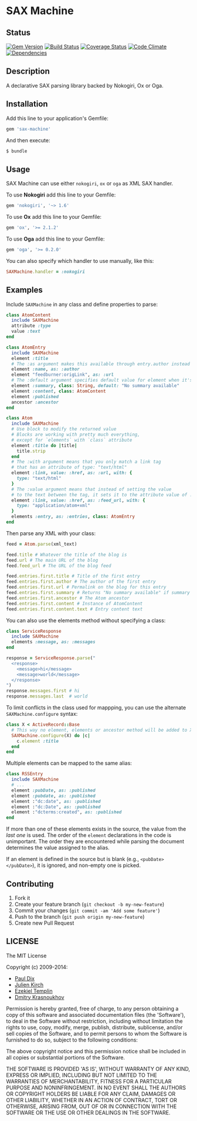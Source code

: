 # SAX Machine

## Status

[![Gem Version](https://badge.fury.io/rb/sax-machine.svg)](http://badge.fury.io/rb/sax-machine)
[![Build Status](https://secure.travis-ci.org/pauldix/sax-machine.svg?branch=master)](http://travis-ci.org/pauldix/sax-machine?branch=master)
[![Coverage Status](https://img.shields.io/coveralls/pauldix/sax-machine.svg)](https://coveralls.io/r/pauldix/sax-machine?branch=master)
[![Code Climate](https://img.shields.io/codeclimate/github/pauldix/sax-machine.svg)](https://codeclimate.com/github/pauldix/sax-machine)
[![Dependencies](https://gemnasium.com/pauldix/sax-machine.svg)](https://gemnasium.com/pauldix/sax-machine)

## Description

A declarative SAX parsing library backed by Nokogiri, Ox or Oga.

## Installation

Add this line to your application's Gemfile:

```ruby
gem 'sax-machine'
```

And then execute:

```bash
$ bundle
```

## Usage

SAX Machine can use either `nokogiri`, `ox` or `oga` as XML SAX handler.

To use **Nokogiri** add this line to your Gemfile:

```ruby
gem 'nokogiri', '~> 1.6'
```

To use **Ox** add this line to your Gemfile:

```ruby
gem 'ox', '>= 2.1.2'
```

To use **Oga** add this line to your Gemfile:

```ruby
gem 'oga', '>= 0.2.0'
```

You can also specify which handler to use manually, like this:

```ruby
SAXMachine.handler = :nokogiri
```

## Examples

Include `SAXMachine` in any class and define properties to parse:

```ruby
class AtomContent
  include SAXMachine
  attribute :type
  value :text
end

class AtomEntry
  include SAXMachine
  element :title
  # The :as argument makes this available through entry.author instead of .name
  element :name, as: :author
  element "feedburner:origLink", as: :url
  # The :default argument specifies default value for element when it's missing
  element :summary, class: String, default: "No summary available"
  element :content, class: AtomContent
  element :published
  ancestor :ancestor
end

class Atom
  include SAXMachine
  # Use block to modify the returned value
  # Blocks are working with pretty much everything,
  # except for `elements` with `class` attribute
  element :title do |title|
    title.strip
  end
  # The :with argument means that you only match a link tag
  # that has an attribute of type: "text/html"
  element :link, value: :href, as: :url, with: {
    type: "text/html"
  }
  # The :value argument means that instead of setting the value
  # to the text between the tag, it sets it to the attribute value of :href
  element :link, value: :href, as: :feed_url, with: {
    type: "application/atom+xml"
  }
  elements :entry, as: :entries, class: AtomEntry
end
```

Then parse any XML with your class:

```ruby
feed = Atom.parse(xml_text)

feed.title # Whatever the title of the blog is
feed.url # The main URL of the blog
feed.feed_url # The URL of the blog feed

feed.entries.first.title # Title of the first entry
feed.entries.first.author # The author of the first entry
feed.entries.first.url # Permalink on the blog for this entry
feed.entries.first.summary # Returns "No summary available" if summary is missing
feed.entries.first.ancestor # The Atom ancestor
feed.entries.first.content # Instance of AtomContent
feed.entries.first.content.text # Entry content text
```

You can also use the elements method without specifying a class:

```ruby
class ServiceResponse
  include SAXMachine
  elements :message, as: :messages
end

response = ServiceResponse.parse("
  <response>
    <message>hi</message>
    <message>world</message>
  </response>
")
response.messages.first # hi
response.messages.last  # world
```

To limit conflicts in the class used for mappping, you can use the alternate
`SAXMachine.configure` syntax:

```ruby
class X < ActiveRecord::Base
  # This way no element, elements or ancestor method will be added to X
  SAXMachine.configure(X) do |c|
    c.element :title
  end
end
```

Multiple elements can be mapped to the same alias:

```ruby
class RSSEntry
  include SAXMachine
  # ...
  element :pubDate, as: :published
  element :pubdate, as: :published
  element :"dc:date", as: :published
  element :"dc:Date", as: :published
  element :"dcterms:created", as: :published
end
```

If more than one of these elements exists in the source, the value from the *last one* is used. The order of
the `element` declarations in the code is unimportant. The order they are encountered while parsing the
document determines the value assigned to the alias.

If an element is defined in the source but is blank (e.g., `<pubDate></pubDate>`), it is ignored, and non-empty one is picked.

## Contributing

1. Fork it
2. Create your feature branch (`git checkout -b my-new-feature`)
3. Commit your changes (`git commit -am 'Add some feature'`)
4. Push to the branch (`git push origin my-new-feature`)
5. Create new Pull Request

## LICENSE

The MIT License

Copyright (c) 2009-2014:

* [Paul Dix](http://www.pauldix.net)
* [Julien Kirch](http://www.archiloque.net)
* [Ezekiel Templin](http://zeke.templ.in)
* [Dmitry Krasnoukhov](http://krasnoukhov.com)

Permission is hereby granted, free of charge, to any person obtaining
a copy of this software and associated documentation files (the
'Software'), to deal in the Software without restriction, including
without limitation the rights to use, copy, modify, merge, publish,
distribute, sublicense, and/or sell copies of the Software, and to
permit persons to whom the Software is furnished to do so, subject to
the following conditions:

The above copyright notice and this permission notice shall be
included in all copies or substantial portions of the Software.

THE SOFTWARE IS PROVIDED 'AS IS', WITHOUT WARRANTY OF ANY KIND,
EXPRESS OR IMPLIED, INCLUDING BUT NOT LIMITED TO THE WARRANTIES OF
MERCHANTABILITY, FITNESS FOR A PARTICULAR PURPOSE AND NONINFRINGEMENT.
IN NO EVENT SHALL THE AUTHORS OR COPYRIGHT HOLDERS BE LIABLE FOR ANY
CLAIM, DAMAGES OR OTHER LIABILITY, WHETHER IN AN ACTION OF CONTRACT,
TORT OR OTHERWISE, ARISING FROM, OUT OF OR IN CONNECTION WITH THE
SOFTWARE OR THE USE OR OTHER DEALINGS IN THE SOFTWARE.
